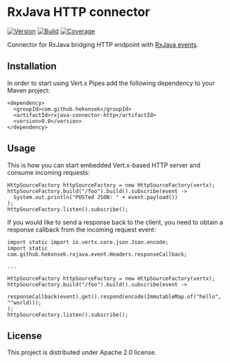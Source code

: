 # RxJava HTTP connector

[![Version](https://img.shields.io/badge/RxJava%20Connector%20HTTP-0.0-blue.svg)](https://github.com/hekonsek/rxjava-connector-http/releases)
[![Build](https://api.travis-ci.org/hekonsek/rxjava-connector-http.svg)](https://travis-ci.org/hekonsek/rxjava-connector-http)
[![Coverage](https://sonarcloud.io/api/badges/measure?key=com.github.hekonsek%3Arxjava-connector-http&metric=coverage)](https://sonarcloud.io/component_measures?id=com.github.hekonsek%3Arxjava-connector-http&metric=coverage)

Connector for RxJava bridging HTTP endpoint with [RxJava events](https://github.com/hekonsek/rxjava-event).

## Installation

In order to start using Vert.x Pipes add the following dependency to your Maven project:

    <dependency>
      <groupId>com.github.hekonsek</groupId>
      <artifactId>rxjava-connector-http</artifactId>
      <version>0.0</version>
    </dependency>

## Usage

This is how you can start embedded Vert.x-based HTTP server and consume incoming requests:

```
HttpSourceFactory httpSourceFactory = new HttpSourceFactory(vertx);
httpSourceFactory.build("/foo").build().subscribe(event ->
  System.out.println("POSTed JSON: " + event.payload())
);
httpSourceFactory.listen().subscribe();
```

If you would like to send a response back to the client, you need to obtain a response callback from
the incoming request event:

```
import static import io.vertx.core.json.Json.encode;
import static com.github.hekonsek.rxjava.event.Headers.responseCallback;

...

HttpSourceFactory httpSourceFactory = new HttpSourceFactory(vertx);
httpSourceFactory.build("/foo").build().subscribe(event ->
  responseCallback(event).get().respond(encode(ImmutableMap.of("hello", ""world)));
);
httpSourceFactory.listen().subscribe();
```


## License

This project is distributed under Apache 2.0 license.
